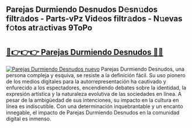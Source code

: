 ## Parejas Durmiendo Desnudos D𝚎sn𝚞dos filtr𝚊dos - Parts-vPz Vid𝚎os filtr𝚊dos - N𝚞evas f𝚘tos atr𝚊ctivas 9ToPo

# <h2><a href="http://mb6uhb.tromn.icu/?c=Parejas+Durmiendo+Desnudos">🔗👉👉👉 Parejas Durmiendo Desnudos 🔗🔗</a></h2>

[![Parejas Durmiendo Desnudos nuevo](https://i.imgur.com/pEAQMta.gif)](http://mb6uhb.tromn.icu/?c=Parejas+Durmiendo+Desnudos)
Parejas Durmiendo Desnudos, una persona compleja y esquiva, se resiste a la definición fácil. Su uso pionero de los medios digitales para la autorrepresentación ha cautivado y enfurecido a los espectadores, encendiendo debates sobre la identidad, la expresión artística y la naturaleza evolutiva de las sociedades en línea. A pesar de la ambigüedad de sus intenciones, su impacto en la cultura en línea es indiscutible. Con una determinación inquebrantable y un encanto innegable, el impacto de Parejas Durmiendo Desnudos en la comunidad digital es inmenso.
